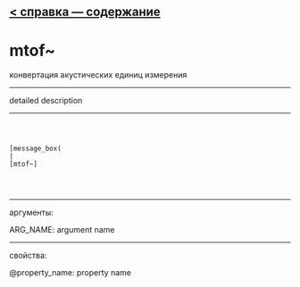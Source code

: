 [< справка — содержание](ceammc_lib.html)
---

# mtof~


конвертация акустических единиц измерения

---

detailed description
<br>


---


```



[message_box(                                 
|
[mtof~]


            
```

---
аргументы:

ARG_NAME: argument name<br>

---
свойства:

@property_name: property name<br>

